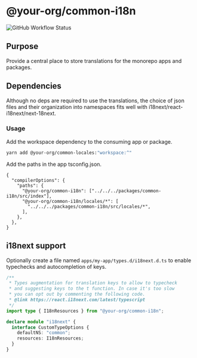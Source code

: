 # @your-org/common-i18n

![GitHub Workflow Status](https://img.shields.io/github/actions/workflow/status/belgattitude/nextjs-monorepo-example/ci-packages.yml?style=for-the-badge&label=CI)

## Purpose

Provide a central place to store translations for the monorepo apps and packages.

## Dependencies

Although no deps are required to use the translations, the choice of json files and their
organization into namespaces fits well with i18next/react-i18next/next-18next.

### Usage

Add the workspace dependency to the consuming app or package.

```bash
yarn add @your-org/common-locales:"workspace:^"
```

Add the paths in the app tsconfig.json.

```json5
{
  "compilerOptions": {
    "paths": {
      "@your-org/common-i18n": ["../../../packages/common-i18n/src/index"],
      "@your-org/common-i18n/locales/*": [
        "../../../packages/common-i18n/src/locales/*",
      ],
    },
  },
}
```

## i18next support

Optionally create a file named `apps/my-app/types.d/i18next.d.ts` to enable typechecks and autocompletion of keys.

```typescript
/**
 * Types augmentation for translation keys to allow to typecheck
 * and suggesting keys to the t function. In case it's too slow
 * you can opt out by commenting the following code.
 * @link https://react.i18next.com/latest/typescript
 */
import type { I18nResources } from "@your-org/common-i18n";

declare module "i18next" {
  interface CustomTypeOptions {
    defaultNS: "common";
    resources: I18nResources;
  }
}
```
